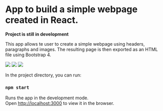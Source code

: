 # App to build a simple webpage created in React.

**Project is still in development**

This app allows te user to create a simple webpage using headers, paragraphs and images. The resulting page is then exported as an HTML file using Bootstrap 4.

<img src="http://kevinkroon.nl/images/creatingpages.gif" />

<img src="http://kevinkroon.nl/images/creatingcontent.gif" />

<img src="http://kevinkroon.nl/images/previewandexport.gif" />

In the project directory, you can run:

### `npm start`

Runs the app in the development mode.<br />
Open [http://localhost:3000](http://localhost:3000) to view it in the browser.

